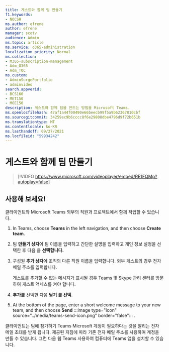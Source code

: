 ```yaml
---
title: 게스트와 함께 팀 만들기
f1.keywords:
- NOCSH
ms.author: efrene
author: efrene
manager: scotv
audience: Admin
ms.topic: article
ms.service: o365-administration
localization_priority: Normal
ms.collection:
- M365-subscription-management
- Adm_O365
- Adm_TOC
ms.custom:
- AdminSurgePortfolio
- adminvideo
search.appverid:
- BCS160
- MET150
- MOE150
description: 게스트와 함께 팀을 만드는 방법을 Microsoft Teams.
ms.openlocfilehash: 47af1a44f00490e66beecb99f5a9b62367810cbf
ms.sourcegitcommit: 34259ec9b6cccc8f6e29808dbe4796d9f72b651b
ms.translationtype: MT
ms.contentlocale: ko-KR
ms.lasthandoff: 09/27/2021
ms.locfileid: "59934242"
---
```

# <a name="create-a-team-with-guests"></a>게스트와 함께 팀 만들기

> [!VIDEO https://www.microsoft.com/videoplayer/embed/RE1FQMp?autoplay=false]

## <a name="try-it"></a>사용해 보세요!

클라이언트와 Microsoft Teams 외부의 직원과 프로젝트에서 함께 작업할 수 있습니다.

1. In Teams, choose **Teams** in the left navigation, and then choose **Create team**.
2. 팀 **만들기 상자에** 팀 이름을 입력하고 간단한 설명을 입력하고 개인 정보 설정을 선택한 후 다음 을 **선택합니다.**
3. 구성원  **추가 상자에**  조직의 다른 직원 이름을 입력합니다. 외부 게스트의 경우 전자 메일 주소를 입력합니다.

    게스트를 추가할 수 없는 메시지가 표시될 경우 Teams 및 Skype 관리 센터를 방문하여 게스트 액세스를 켜야 합니다.

1. **추가를** 선택한 다음 **닫기 를 선택.**
2. At the bottom of the page, enter a short welcome message to your new team, and then choose **Send** :::image type="icon" source="../media/teams-send-icon.png" border="false"::: .   

클라이언트는 팀에 참가하기 Teams Microsoft 계정이 필요하다는 것을 알리는 전자 메일 초대를 받게 됩니다. 제공된 지침에 따라 기존 전자 메일 주소를 사용하여 계정을 만들 수 있습니다. 그런 다음 웹 Teams 사용하여 컴퓨터에 Teams 앱을 설치할 수 있습니다.
